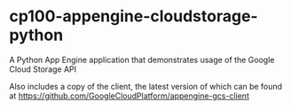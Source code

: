 # cp100-appengine-cloudstorage-python
A Python App Engine application that demonstrates usage of the Google Cloud Storage API

Also includes a copy of the client, the latest version of which can be found at https://github.com/GoogleCloudPlatform/appengine-gcs-client
